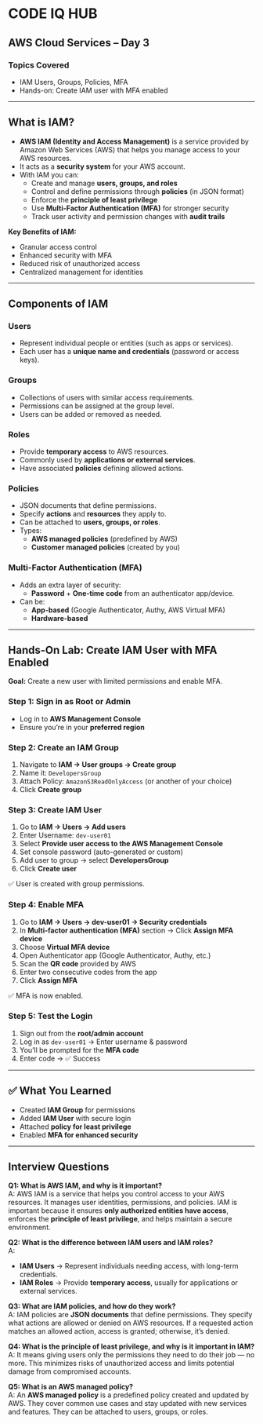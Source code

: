 # CODE IQ HUB  

## AWS Cloud Services – Day 3  

### Topics Covered  
- IAM Users, Groups, Policies, MFA  
- Hands-on: Create IAM user with MFA enabled  

---

## What is IAM?  

- **AWS IAM (Identity and Access Management)** is a service provided by Amazon Web Services (AWS) that helps you manage access to your AWS resources.  
- It acts as a **security system** for your AWS account.  
- With IAM you can:  
  - Create and manage **users, groups, and roles**  
  - Control and define permissions through **policies** (in JSON format)  
  - Enforce the **principle of least privilege**  
  - Use **Multi-Factor Authentication (MFA)** for stronger security  
  - Track user activity and permission changes with **audit trails**  

**Key Benefits of IAM:**  
- Granular access control  
- Enhanced security with MFA  
- Reduced risk of unauthorized access  
- Centralized management for identities  

---

## Components of IAM  

### Users  
- Represent individual people or entities (such as apps or services).  
- Each user has a **unique name and credentials** (password or access keys).  

### Groups  
- Collections of users with similar access requirements.  
- Permissions can be assigned at the group level.  
- Users can be added or removed as needed.  

### Roles  
- Provide **temporary access** to AWS resources.  
- Commonly used by **applications or external services**.  
- Have associated **policies** defining allowed actions.  

### Policies  
- JSON documents that define permissions.  
- Specify **actions** and **resources** they apply to.  
- Can be attached to **users, groups, or roles**.  
- Types:  
  - **AWS managed policies** (predefined by AWS)  
  - **Customer managed policies** (created by you)  

### Multi-Factor Authentication (MFA)  
- Adds an extra layer of security:  
  - **Password** + **One-time code** from an authenticator app/device.  
- Can be:  
  - **App-based** (Google Authenticator, Authy, AWS Virtual MFA)  
  - **Hardware-based**  

---

## Hands-On Lab: Create IAM User with MFA Enabled  

**Goal:** Create a new user with limited permissions and enable MFA.  

### Step 1: Sign in as Root or Admin  
- Log in to **AWS Management Console**  
- Ensure you’re in your **preferred region**  

### Step 2: Create an IAM Group  
1. Navigate to **IAM → User groups → Create group**  
2. Name it: `DevelopersGroup`  
3. Attach Policy: `AmazonS3ReadOnlyAccess` (or another of your choice)  
4. Click **Create group**  

### Step 3: Create IAM User  
1. Go to **IAM → Users → Add users**  
2. Enter Username: `dev-user01`  
3. Select **Provide user access to the AWS Management Console**  
4. Set console password (auto-generated or custom)  
5. Add user to group → select **DevelopersGroup**  
6. Click **Create user**  

✅ User is created with group permissions.  

### Step 4: Enable MFA  
1. Go to **IAM → Users → dev-user01 → Security credentials**  
2. In **Multi-factor authentication (MFA)** section → Click **Assign MFA device**  
3. Choose **Virtual MFA device**  
4. Open Authenticator app (Google Authenticator, Authy, etc.)  
5. Scan the **QR code** provided by AWS  
6. Enter two consecutive codes from the app  
7. Click **Assign MFA**  

✅ MFA is now enabled.  

### Step 5: Test the Login  
1. Sign out from the **root/admin account**  
2. Log in as `dev-user01` → Enter username & password  
3. You’ll be prompted for the **MFA code**  
4. Enter code → ✅ Success  

---

## ✅ What You Learned  
- Created **IAM Group** for permissions  
- Added **IAM User** with secure login  
- Attached **policy for least privilege**  
- Enabled **MFA for enhanced security**  

---

## Interview Questions  

**Q1: What is AWS IAM, and why is it important?**  
A: AWS IAM is a service that helps you control access to your AWS resources. It manages user identities, permissions, and policies. IAM is important because it ensures **only authorized entities have access**, enforces the **principle of least privilege**, and helps maintain a secure environment.  

**Q2: What is the difference between IAM users and IAM roles?**  
A:  
- **IAM Users** → Represent individuals needing access, with long-term credentials.  
- **IAM Roles** → Provide **temporary access**, usually for applications or external services.  

**Q3: What are IAM policies, and how do they work?**  
A: IAM policies are **JSON documents** that define permissions. They specify what actions are allowed or denied on AWS resources. If a requested action matches an allowed action, access is granted; otherwise, it’s denied.  

**Q4: What is the principle of least privilege, and why is it important in IAM?**  
A: It means giving users only the permissions they need to do their job — no more. This minimizes risks of unauthorized access and limits potential damage from compromised accounts.  

**Q5: What is an AWS managed policy?**  
A: An **AWS managed policy** is a predefined policy created and updated by AWS. They cover common use cases and stay updated with new services and features. They can be attached to users, groups, or roles.  
